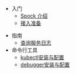 - 入门
  - [Spock 介绍](入门/introduction.md)
  - [接入准备](入门/接入准备.md)

<!-- - Spock 使用
  - 管理员操作
    - [工作流配置](usage/template.md)
    - [编译模块配置](usage/build_config.md)
    - [部署模块配置](usage/deploy_config.md) -->

- 指南
  - [查询服务日志](guide/search_logs.md)
- 命令行工具
  - [kubectl安装与配置](cmd/kubectl.md)
  - [debugger安装与配置](cmd/debugger.md)

<!-- - 快速开始
- Spock 使用
  - 编译模块
  - 部署模块
  - 测试模块
  - 流水线
- 产品线
  - Portalv4
  - Portal.io
  - Kodo
- 遇到问题
- 反馈 
- Change log -->
